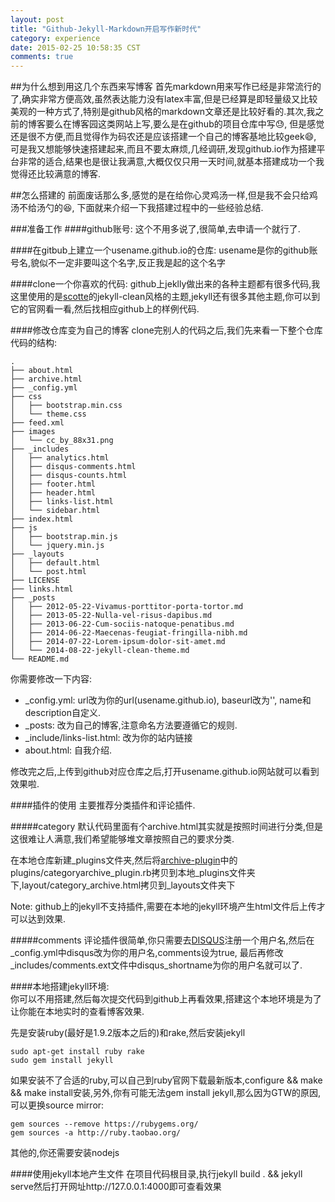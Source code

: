 ```yaml
---
layout: post
title: "Github-Jekyll-Markdown开启写作新时代"
category: experience
date: 2015-02-25 10:58:35 CST
comments: true
---
```


##为什么想到用这几个东西来写博客
首先markdown用来写作已经是非常流行的了,确实非常方便高效,虽然表达能力没有latex丰富,但是已经算是即轻量级又比较美观的一种方式了,特别是github风格的markdown文章还是比较好看的.其次,我之前的博客要么在博客园这类网站上写,要么是在github的项目仓库中写:sweat:, 但是感觉还是很不方便,而且觉得作为码农还是应该搭建一个自己的博客基地比较geek:smile:, 可是我又想能够快速搭建起来,而且不要太麻烦,几经调研,发现github.io作为搭建平台非常的适合,结果也是很让我满意,大概仅仅只用一天时间,就基本搭建成功一个我觉得还比较满意的博客.

##怎么搭建的
前面废话那么多,感觉的是在给你心灵鸡汤一样,但是我不会只给鸡汤不给汤勺的:satisfied:, 下面就来介绍一下我搭建过程中的一些经验总结.

###准备工作
####github账号: 
这个不用多说了,很简单,去申请一个就行了.


####在gitbub上建立一个usename.github.io的仓库: 
  usename是你的github账号名,貌似不一定非要叫这个名字,反正我是起的这个名字


####clone一个你喜欢的代码: 
github上jeklly做出来的各种主题都有很多代码,我这里使用的是[scotte](https://github.com/scotte/jekyll-clean)的jekyll-clean风格的主题,jekyll还有很多其他主题,你可以到它的官网看一看,然后找相应github上的样例代码.


####修改仓库变为自己的博客
clone完别人的代码之后,我们先来看一下整个仓库代码的结构:

	.
	├── about.html
	├── archive.html
	├── _config.yml
	├── css
	│   ├── bootstrap.min.css
	│   └── theme.css
	├── feed.xml
	├── images
	│   └── cc_by_88x31.png
	├── _includes
	│   ├── analytics.html
	│   ├── disqus-comments.html
	│   ├── disqus-counts.html
	│   ├── footer.html
	│   ├── header.html
	│   ├── links-list.html
	│   └── sidebar.html
	├── index.html
	├── js
	│   ├── bootstrap.min.js
	│   └── jquery.min.js
	├── _layouts
	│   ├── default.html
	│   └── post.html
	├── LICENSE
	├── links.html
	├── _posts
	│   ├── 2012-05-22-Vivamus-porttitor-porta-tortor.md
	│   ├── 2013-05-22-Nulla-vel-risus-dapibus.md
	│   ├── 2013-06-22-Cum-sociis-natoque-penatibus.md
	│   ├── 2014-06-22-Maecenas-feugiat-fringilla-nibh.md
	│   ├── 2014-07-22-Lorem-ipsum-dolor-sit-amet.md
	│   └── 2014-08-22-jekyll-clean-theme.md
	└── README.md

你需要修改一下内容:

*	_config.yml:  url改为你的url(usename.github.io), baseurl改为'', name和description自定义.
*	_posts:   改为自己的博客,注意命名方法要遵循它的规则.
*	_include/links-list.html:  改为你的站内链接
*	about.html:   自我介绍.

修改完之后,上传到github对应仓库之后,打开usename.github.io网站就可以看到效果啦.


####插件的使用
主要推荐分类插件和评论插件.


#####category
默认代码里面有个archive.html其实就是按照时间进行分类,但是这很难让人满意,我们希望能够堆文章按照自己的要求分类.

在本地仓库新建_plugins文件夹,然后将[archive-plugin](https://github.com/shigeya/jekyll-category-archive-plugin/tree/master/_plugins)中的plugins/categoryarchive_plugin.rb拷贝到本地_plugins文件夹下,layout/category_archive.html拷贝到_layouts文件夹下

Note: github上的jekyll不支持插件,需要在本地的jekyll环境产生html文件后上传才可以达到效果.


#####comments
评论插件很简单,你只需要去[DISQUS](http://disqus.com/)注册一个用户名,然后在_config.yml中disqus改为你的用户名,comments设为true, 最后再修改_includes/comments.ext文件中disqus_shortname为你的用户名就可以了.


####本地搭建jekyll环境:	
你可以不用搭建,然后每次提交代码到github上再看效果,搭建这个本地环境是为了让你能在本地实时的查看博客效果.

先是安装ruby(最好是1.9.2版本之后的)和rake,然后安装jekyll

	sudo apt-get install ruby rake
	sudo gem install jekyll

如果安装不了合适的ruby,可以自己到ruby官网下载最新版本,configure && make && make install安装,另外,你有可能无法gem install jekyll,那么因为GTW的原因,可以更换source mirror:

	gem sources --remove https://rubygems.org/
	gem sources -a http://ruby.taobao.org/

其他的,你还需要安装nodejs


####使用jekyll本地产生文件
在项目代码根目录,执行jekyll build . && jekyll serve然后打开网址http://127.0.0.1:4000即可查看效果


